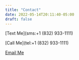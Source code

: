 ```yaml
---
title: "Contact"
date: 2022-05-14T20:11:40-05:00
draft: false
---
```


[Text Me](sms:+1 (832) 933-1111)


[Call Me](tel:+1 (832) 933-1111)


[Email Me](mailto:ryan@rarhomeinspections.com)